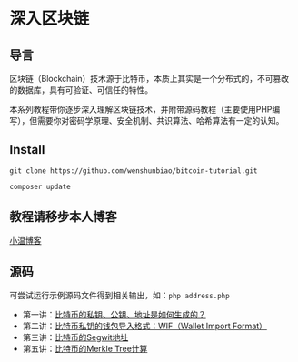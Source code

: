 深入区块链
===============

## 导言

区块链（Blockchain）技术源于比特币，本质上其实是一个分布式的，不可篡改的数据库，具有可验证、可信任的特性。

本系列教程带你逐步深入理解区块链技术，并附带源码教程（主要使用PHP编写），但需要你对密码学原理、安全机制、共识算法、哈希算法有一定的认知。

## Install
```
git clone https://github.com/wenshunbiao/bitcoin-tutorial.git
```
```
composer update
```

## 教程请移步本人博客
[小温博客](https://brad.9iqu.cn/categories/%E5%8C%BA%E5%9D%97%E9%93%BE/)

## 源码

可尝试运行示例源码文件得到相关输出，如：`php address.php`

- 第一讲：[比特币的私钥、公钥、地址是如何生成的？](address.php)
- 第二讲：[比特币私钥的钱包导入格式：WIF（Wallet Import Format）](wif.php)
- 第三讲：[比特币的Segwit地址](segwit.php)
- 第五讲：[比特币的Merkle Tree计算](merkle_tree.php)

